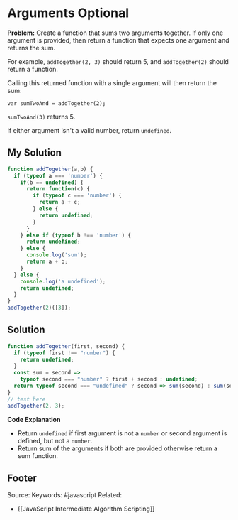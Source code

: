 # Arguments Optional
**Problem:** Create a function that sums two arguments together. If only one argument is provided, then return a function that expects one argument and returns the sum.

For example, `addTogether(2, 3)` should return 5, and `addTogether(2)` should return a function.

Calling this returned function with a single argument will then return the sum:

`var sumTwoAnd = addTogether(2);`

`sumTwoAnd(3)` returns 5.

If either argument isn't a valid number, return `undefined`.

## My Solution
```js
function addTogether(a,b) {
  if (typeof a === 'number') {
    if(b == undefined) {
      return function(c) {
        if (typeof c === 'number') {
          return a + c;
        } else {
          return undefined;
        }
      }
    } else if (typeof b !== 'number') {
      return undefined;
    } else {
      console.log('sum');
      return a + b;  
    }
  } else {
    console.log('a undefined');
    return undefined;
  }
}
addTogether(2)([3]);
```

## Solution
```js
function addTogether(first, second) {
  if (typeof first !== "number") {
    return undefined;
  }
  const sum = second =>
    typeof second === "number" ? first + second : undefined;
  return typeof second === "undefined" ? second => sum(second) : sum(second);
}
// test here
addTogether(2, 3);
```
**Code Explanation**
-   Return `undefined` if first argument is not a `number` or second argument is defined, but not a `number`.
-   Return sum of the arguments if both are provided otherwise return a sum function.

Footer
---
Source:
Keywords: #javascript 
Related:
- [[JavaScript Intermediate Algorithm Scripting]]